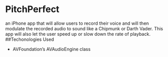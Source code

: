 # PitchPerfect
an iPhone app that will allow users to record their voice and will then modulate the recorded audio to sound like a Chipmunk or Darth Vader. 
This app will also let the user speed up or slow down the rate of playback.
##Techonologies Used
* AVFoundation’s AVAudioEngine class 
